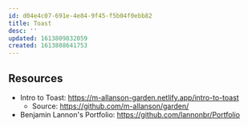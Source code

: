 ```yaml
---
id: d04e4c07-691e-4e84-9f45-f5b04f0ebb82
title: Toast
desc: ''
updated: 1613809832059
created: 1613808641753
---
```


## Resources

- Intro to Toast: https://m-allanson-garden.netlify.app/intro-to-toast
  - Source: https://github.com/m-allanson/garden/
- Benjamin Lannon's Portfolio: https://github.com/lannonbr/Portfolio
